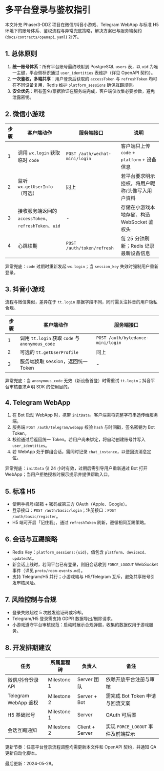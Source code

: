 # 多平台登录与鉴权指引

本文补充 Phaser3-DDZ 项目在微信/抖音小游戏、Telegram WebApp 与标准 H5 环境下的账号体系、鉴权流程与异常兜底策略，解决方案已与服务端契约 (`docs/contracts/openapi.yaml`) 对齐。

## 1. 总体原则

1. **统一账号体系**：所有平台账号最终映射到 PostgreSQL `users` 表，以 `uid` 为唯一主键，平台侧标识通过 `user_identities` 表维护（详见 OpenAPI 契约）。
2. **一次鉴权，多端共享**：用户登录后获取的 `accessToken` 与 `refreshToken` 均可在不同设备复用，Redis 维护 `platform_sessions` 确保互踢规则。
3. **安全优先**：所有签名/票据验证在服务端完成，客户端仅收集必要参数，避免泄露密钥。

## 2. 微信小游戏

| 步骤 | 客户端动作 | 服务端接口 | 说明 |
| --- | --- | --- | --- |
| 1 | 调用 `wx.login` 获取临时 `code` | `POST /auth/wechat-mini/login` | 客户端只上传 `code` + `platform` + 设备信息 |
| 2 | 监听 `wx.getUserInfo`（可选） | 同上 | 若平台要求明示授权，将用户昵称/头像写入用户资料 |
| 3 | 接收服务端返回的 `accessToken`、`refreshToken`、`uid` | - | 存储在小游戏本地存储，构造 WebSocket 鉴权头 |
| 4 | 心跳续期 | `POST /auth/token/refresh` | 每 25 分钟刷新；Redis 记录最新设备信息 |

异常兜底：`code` 过期时重新发起 `wx.login`；当 `session_key` 失效时强制用户重新登录。

## 3. 抖音小游戏

流程与微信类似，差异在于 `tt.login` 票据字段不同，同时需关注抖音的用户隐私合规。

| 步骤 | 客户端动作 | 服务端接口 |
| --- | --- | --- |
| 1 | 调用 `tt.login` 获取 `code` 与 `anonymous_code` | `POST /auth/bytedance-mini/login` |
| 2 | 可选的 `tt.getUserProfile` | 同上 |
| 3 | 服务端换取 session，返回统一 Token | - |

异常兜底：当 `anonymous_code` 无效（新设备首登）时需重试 `tt.login`；抖音平台审核要求声明 SDK 的使用目的。

## 4. Telegram WebApp

1. 在 Bot 启动 WebApp 时，携带 `initData`。客户端需将完整字符串透传给服务端。
2. 服务端 `POST /auth/telegram/webapp` 校验 `hash` 与时间戳，签名密钥为 Bot Token。
3. 校验通过后返回统一 Token。若用户尚未绑定，将自动创建账号并写入 `user_identities`。
4. 若 WebApp 处于群组会话，需同时记录 `chat_instance`，以便回流消息定位。

异常兜底：`initData` 仅 24 小时有效，过期后需引导用户重新通过 Bot 打开 WebApp；当用户拒绝授权时展示提示并提供帮助入口。

## 5. 标准 H5

* 使用手机号/邮箱 + 密码或第三方 OAuth（Apple、Google）。
* 登录接口：`POST /auth/basic/login`；注册接口：`POST /auth/basic/register`。
* H5 端可开启「记住我」，通过 `refreshToken` 刷新，遵循相同互踢策略。

## 6. 会话与互踢策略

* Redis Key：`platform_sessions:{uid}`，值包含 `platform`、`deviceId`、`updatedAt`。
* 新会话上线时，若同平台已有登录，则旧会话收到 `FORCE_LOGOUT` WebSocket 事件（详见 `proto/room-events.md`）。
* 支持 Telegram/H5 并行；小游戏端与 H5/Telegram 互斥，避免共享账号引发审核风险。

## 7. 风险控制与合规

* 登录失败超过 5 次触发验证码或冷却。
* Telegram/H5 登录需支持 GDPR 数据导出/删除请求。
* 小游戏遵守平台审核规范：启动时展示合规弹窗，收集的数据仅用于游戏服务。

## 8. 开发排期建议

| 任务 | 所属里程碑 | 负责人 | 备注 |
| --- | --- | --- | --- |
| 微信/抖音登录 API | Milestone 1 | Server 团队 | 依赖开放平台注册与审核 |
| Telegram WebApp 鉴权 | Milestone 2 | Server + Bot | 需完成 Bot Token 申请与回流文案 |
| H5 基础账号 | Milestone 1 | Server | OAuth 可后置 |
| 会话互踢通知 | Milestone 2 | Client + Server | 实现 `FORCE_LOGOUT` 事件及前端提示 |

更新节奏：任意平台登录流程调整均需更新本文件和 OpenAPI 契约，并通知 QA 更新自动化脚本。

最后更新：2024-05-28。
